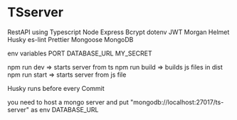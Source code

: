 # TSserver
RestAPI using 
Typescript
Node
Express
Bcrypt
dotenv
JWT
Morgan
Helmet
Husky
es-lint
Prettier
Mongoose
MongoDB

env variables 
PORT
DATABASE_URL
MY_SECRET

npm run dev => starts server from ts
npm run build => builds js files in dist
npm run start => starts server from js file

Husky runs before every Commit


you need to host a mongo server and put "mongodb://localhost:27017/ts-server" as env DATABASE_URL

